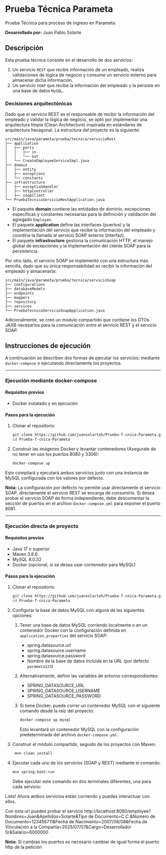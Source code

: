 # Prueba Técnica Parameta
Prueba Técnica para proceso de ingreso en Parameta.

**Desarrollado por:** Juan Pablo Solarte

## Descripción
Esta prueba técnica consiste en el desarrollo de dos servicios:

1. Un servicio `REST` que recibe información de un empleado, realiza validaciones de lógica de negocio y consume un servicio externo para almacenar dicha información.
2. Un servicio `SOAP` que recibe la información del empleado y la persiste en una base de datos `MySQL`.

### Decisiones arquitectónicas
Dado que el servicio REST es el responsable de recibir la información del empleado y validar la lógica de negocio, se optó por implementar una arquitectura 
limpia (Clean Architecture) inspirada en estándares de arquitectura hexagonal. La estructura del proyecto es la siguiente:

~~~
src/main/java/parameta/prueba/tecnica/servicioRest
├── application
│   ├── ports
│   │   ├── in
│   │   └── out
│   └── CreateEmployeeServiceImpl.java
├── domain
│   ├── entity
│   ├── exceptions
│   └── constants
├── infrastructure
│   ├── exceptionHandler
│   ├── httpController
│   ├── soapClient
└── PruebaTecnicaServicioRestApplication.java
~~~

- El paquete **domain** contiene las entidades de dominio, excepciones específicas y constantes necesarias para la definición y validación del agregado `Employee`.
- El paquete **application** define las interfaces (puertos) y la implementación del servicio que recibe la información del empleado y coordina la 
llamada al servicio SOAP externo (interfaz).
- El paquete **infrastructure** gestiona la comunicación HTTP, el manejo global de excepciones y la implementación del cliente SOAP para la persistencia.

Por otro lado, el servicio SOAP se implementó con una estructura más sencilla, dado que su única responsabilidad es recibir la información del empleado y almacenarla:

~~~
src/main/java/parameta/prueba/tecnica/servicioSoap
├── configurations
├── databaseModels
├── endpoints
├── mappers
├── repository
├── services
└── PruebaTecnicaServicioSoapApplication.java
~~~


Adicionalmente, se creó un módulo compartido que contiene los DTOs JAXB necesarios para la comunicación entre el servicio REST y el servicio SOAP.

## Instrucciones de ejecución

A continuación se describen dos formas de ejecutar los servicios: mediante `docker-compose` 
o ejecutando directamente los proyectos.

---

### Ejecución mediante docker-compose

#### Requisitos previos
- Docker instalado y en ejecución

#### Pasos para la ejecución

1. Clonar el repositorio:
   ```bash
   git clone https://github.com/juansolarteh/Prueba-T-cnica-Parameta.git
   cd Prueba-T-cnica-Parameta
    ```
2. Construir las imágenes Docker y levantar contenedores (Asegurate de no tener en uso los puertos 8080 y 3306):
    ```bash
    docker-compose up
    ```
Esto compilará y ejecutará ambos servicios junto con una instancia de MySQL configurada con los valores por defecto.

**Nota:** La configuración por defecto no permite usar directamente el servicio SOAP, directamente el
servicio REST se encarga de consumirlo. Si desea probar el servicio SOAP de forma independiente, debe
descomentar la sección de puertos en el archivo `docker-compose.yml` para exponer el puerto 8081.

---

### Ejecución directa de proyecto

#### Requisitos previos
- Java 17 o superior
- Maven 3.8.6
- MySQL 8.0.32
- Docker (opcional, si se desea usar contenedor para MySQL)

#### Pasos para la ejecución
1. Clonar el repositorio:
   ```bash
   git clone https://github.com/juansolarteh/Prueba-T-cnica-Parameta.git
   cd Prueba-T-cnica-Parameta
    ```
2. Configurar la base de datos MySQL con alguna de las siguientes opciones:
   1. Tener una base de datos MySQL corriendo localmente o en un contenedor Docker con la configuración
   definida en `application.properties` del servicio SOAP:
      - spring.datasource.url
      - spring.datasource.username
      - spring.datasource.password
      - Nombre de la base de datos incluida en la URL (por defecto `parameta123`)
      
   2. Alternativamente, definir las variables de entorno correspondientes:
      - SPRING_DATASOURCE_URL
      - SPRING_DATASOURCE_USERNAME
      - SPRING_DATASOURCE_PASSWORD
   3. Si tiene Docker, puede correr un contenedor MySQL con el siguiente comando desde la raíz del proyecto:
      ```bash
      docker-compose up mysql
      ```
      Esto levantará un contenedor MySQL con la configuración predeterminada del archivo `docker-compose.yml`.
3. Construir el módulo compartido, seguido de los proyectos con Maven:
   ```bash
    mvn clean install
   ```
4. Ejecutar cada uno de los servicios (SOAP y REST) mediante el comando:
   ```bash
   mvn spring-boot:run
   ```
   Debe ejecutar este comando en dos terminales diferentes, una para cada servicio:
   
Listo! Ahora ambos servicios están corriendo y puedes interactuar con ellos.

Con esta url puedes probar el servicio
http://localhost:8080/employee?Nombres=Juan&Apellidos=Solarte&Tipo de Documento=C.C.&Número de Documento=123456711&Fecha de Nacimiento=2007/08/08&Fecha de Vinculación a la Compañía=2025/07/07&Cargo=Desarrollador Sr&Salario=6000000

**Nota:** Si cambias los puertos es necesario cambiar de igual forma el puerto http de la petición